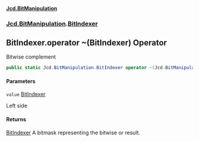 #### [Jcd.BitManipulation](index 'index')

### [Jcd.BitManipulation](Jcd.BitManipulation 'Jcd.BitManipulation').[BitIndexer](Jcd.BitManipulation.BitIndexer 'Jcd.BitManipulation.BitIndexer')

## BitIndexer.operator ~(BitIndexer) Operator

Bitwise complement

```csharp
public static Jcd.BitManipulation.BitIndexer operator ~(Jcd.BitManipulation.BitIndexer value);
```

#### Parameters

<a name='Jcd.BitManipulation.BitIndexer.op_OnesComplement(Jcd.BitManipulation.BitIndexer).value'></a>

`value` [BitIndexer](Jcd.BitManipulation.BitIndexer 'Jcd.BitManipulation.BitIndexer')

Left side

#### Returns

[BitIndexer](Jcd.BitManipulation.BitIndexer 'Jcd.BitManipulation.BitIndexer')
A bitmask representing the bitwise or result.